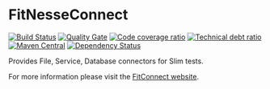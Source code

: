 # FitNesseConnect
[![Build Status](https://travis-ci.org/ZsZs/FitNesseConnect.svg?branch=master)](https://travis-ci.org/ZsZs/FitNesseConnect)
[![Quality Gate](https://sonarqube.com/api/badges/gate?key=com.processpuzzle.fitnesse:fitnesse-connect:development)](https://sonarqube.com/dashboard/index/com.processpuzzle.fitnesse:fitnesse-connect:development) 
[![Code coverage ratio](https://sonarqube.com/api/badges/measure?key=com.processpuzzle.fitnesse:fitnesse-connect:development&metric=coverage)](https://sonarqube.com/dashboard/index/com.processpuzzle.fitnesse:fitnesse-connect:development) 
[![Technical debt ratio](https://sonarqube.com/api/badges/measure?key=com.processpuzzle.fitnesse:fitnesse-connect:development&metric=sqale_debt_ratio)](https://sonarqube.com/dashboard/index/com.processpuzzle.fitnesse:fitnesse-connect:development) 
[![Maven Central](https://maven-badges.herokuapp.com/maven-central/com.processpuzzle.fitnesse/fitnesse-connect/badge.svg?style=flat-square)](https://maven-badges.herokuapp.com/maven-central/com.processpuzzle.fitnesse/fitnesse-connect/)
[![Dependency Status](https://www.versioneye.com/user/projects/5837d0804ef164003ff45449/badge.svg?style=flat-square)](https://www.versioneye.com/user/projects/5837d0804ef164003ff45449)

Provides File, Service, Database connectors for Slim tests.

For more information please visit the [FitConnect website](http://fit-connect.processpuzzle.com/).